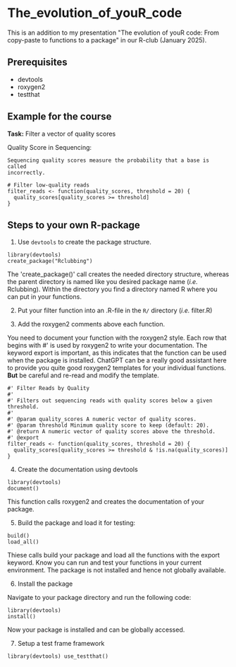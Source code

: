 # The_evolution_of_youR_code

This is an addition to my presentation "The evolution of youR code: From 
copy-paste to functions to a package" in our R-club (January 2025).

## Prerequisites

- devtools
- roxygen2
- testthat

## Example for the course

**Task:** Filter a vector of quality scores

Quality Score in Sequencing: 

    Sequencing quality scores measure the probability that a base is called
    incorrectly.

```{R}
# Filter low-quality reads
filter_reads <- function(quality_scores, threshold = 20) {
  quality_scores[quality_scores >= threshold]
}
```

## Steps to your own R-package

1. Use `devtools` to create the package structure.

```
library(devtools)
create_package("Rclubbing")
```

The 'create_package()' call creates the needed directory structure, whereas the 
parent directory is named like you desired package name (*i.e.* Rclubbing). Within 
the directory you find a directory named R where you can put in your functions. 

2. Put your filter function into an .R-file in the `R/` directory (*i.e.* 
filter.R)

3. Add the roxygen2 comments above each function.

You need to document your function with the roxygen2 style. Each row that begins
with #' is used by roxygen2 to write your documentation. The keyword export is
important, as this indicates that the function can be used when the package is
installed. ChatGPT can be a really good assistant here to provide you quite 
good roxygen2 templates for your individual functions. **But**  be careful and 
re-read and modify the template.

```
#' Filter Reads by Quality
#'
#' Filters out sequencing reads with quality scores below a given threshold.
#'
#' @param quality_scores A numeric vector of quality scores.
#' @param threshold Minimum quality score to keep (default: 20).
#' @return A numeric vector of quality scores above the threshold.
#' @export
filter_reads <- function(quality_scores, threshold = 20) {
  quality_scores[quality_scores >= threshold & !is.na(quality_scores)]
}
```

 4. Create the documentation using devtools

```
library(devtools)
document()
```

This function calls roxygen2 and creates the documentation of your package.

5. Build the package and load it for testing:

```
build()
load_all()
```

Thiese calls build your package and load all the functions with the export 
keyword. Know you can run and test your functions in your current environment.
The package is not installed and hence not globally available.

6. Install the package

Navigate to your package directory and run the following code:

```
library(devtools)
install()
```

Now your package is installed and can be globally accessed.

7. Setup a test frame framework

```
library(devtools) use_testthat()
```


